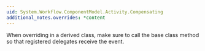 ```yaml
---
uid: System.Workflow.ComponentModel.Activity.Compensating
additional_notes.overrides: *content
---
```


<p>When overriding <xref href="System.Workflow.ComponentModel.Activity.Compensating"></xref> in a derived class, make sure to call the base class <xref href="System.Workflow.ComponentModel.Activity.Compensating"></xref> method so that registered delegates receive the event.</p>



